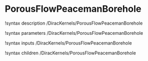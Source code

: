 # PorousFlowPeacemanBorehole

!syntax description /DiracKernels/PorousFlowPeacemanBorehole

!syntax parameters /DiracKernels/PorousFlowPeacemanBorehole

!syntax inputs /DiracKernels/PorousFlowPeacemanBorehole

!syntax children /DiracKernels/PorousFlowPeacemanBorehole
